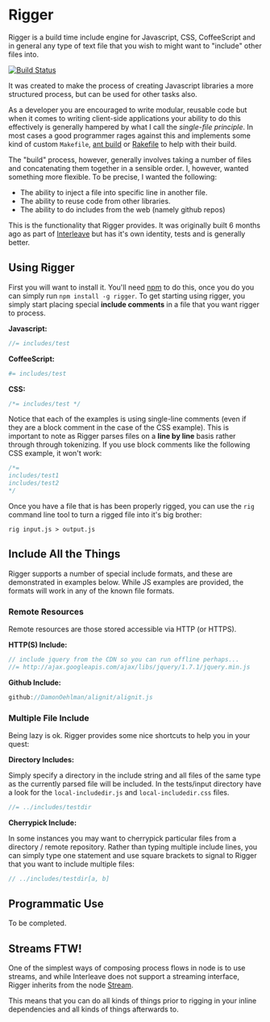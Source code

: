 # Rigger

Rigger is a build time include engine for Javascript, CSS, CoffeeScript and in general any type of text file that you wish to might want to "include" other files into.

<a href="http://travis-ci.org/#!/DamonOehlman/rigger"><img src="https://secure.travis-ci.org/DamonOehlman/rigger.png" alt="Build Status"></a>

It was created to make the process of creating Javascript libraries a more structured process, but can be used for other tasks also. 

As a developer you are encouraged to write modular, reusable code but when it comes to writing client-side applications your ability to do this effectively is generally hampered by what I call the _single-file principle_.  In most cases a good programmer rages against this and implements some kind of custom `Makefile`, [ant build](http://ant.apache.org/) or [Rakefile](http://rake.rubyforge.org/) to help with their build.

The "build" process, however, generally involves taking a number of files and concatenating them together in a sensible order.  I, however, wanted something more flexible.  To be precise, I wanted the following:

- The ability to inject a file into specific line in another file.
- The ability to reuse code from other libraries.
- The ability to do includes from the web (namely github repos)

This is the functionality that Rigger provides.  It was originally built 6 months ago as part of [Interleave](/DamonOehlman/interleave) but has it's own identity, tests and is generally better.

## Using Rigger

First you will want to install it.  You'll need [npm](http://npmjs.org) to do this, once you do you can simply run `npm install -g rigger`. To get starting using rigger, you simply start placing special __include comments__ in a file that you want rigger to process.

__Javascript:__

```js
//= includes/test
```

__CoffeeScript:__

```coffee
#= includes/test
```

__CSS:__

```css
/*= includes/test */
```

Notice that each of the examples is using single-line comments (even if they are a block comment in the case of the CSS example).  This is important to note as Rigger parses files on a __line by line__ basis rather through through tokenizing.  If you use block comments like the following CSS example, it won't work:

```css
/*=
includes/test1
includes/test2
*/
```

Once you have a file that is has been properly rigged, you can use the `rig` command line tool to turn a rigged file into it's big brother:

```
rig input.js > output.js
```

## Include All the Things

Rigger supports a number of special include formats, and these are demonstrated in examples below.  While JS examples are provided, the formats will work in any of the known file formats.

### Remote Resources

Remote resources are those stored accessible via HTTP (or HTTPS).  

__HTTP(S) Include:__

```js
// include jquery from the CDN so you can run offline perhaps...
//= http://ajax.googleapis.com/ajax/libs/jquery/1.7.1/jquery.min.js
```

__Github Include:__

```js
github://DamonOehlman/alignit/alignit.js
```

### Multiple File Include

Being lazy is ok.  Rigger provides some nice shortcuts to help you in your quest:

__Directory Includes:__

Simply specify a directory in the include string and all files of the same type as the currently parsed file will be included.  In the tests/input directory have a look for the `local-includedir.js` and `local-includedir.css` files.

```js
//= ../includes/testdir
```

__Cherrypick Include:__

In some instances you may want to cherrypick particular files from a directory / remote repository.  Rather than typing multiple include lines, you can simply type one statement and use square brackets to signal to Rigger that you want to include multiple files:

```js
// ../includes/testdir[a, b]
```

## Programmatic Use

To be completed.

## Streams FTW!

One of the simplest ways of composing process flows in node is to use streams, and while Interleave does not support a streaming interface, Rigger inherits from the node [Stream](http://nodejs.org/docs/latest/api/stream.html).

This means that you can do all kinds of things prior to rigging in your inline dependencies and all kinds of things afterwards to.